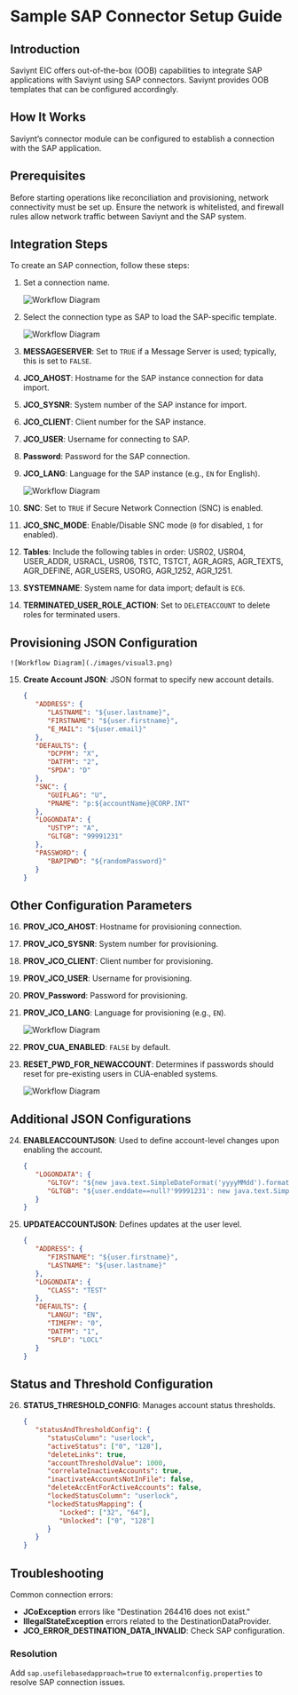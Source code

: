 # Sample SAP Connector Setup Guide

## Introduction
Saviynt EIC offers out-of-the-box (OOB) capabilities to integrate SAP applications with Saviynt using SAP connectors. Saviynt provides OOB templates that can be configured accordingly.

## How It Works
Saviynt’s connector module can be configured to establish a connection with the SAP application.

## Prerequisites
Before starting operations like reconciliation and provisioning, network connectivity must be set up. Ensure the network is whitelisted, and firewall rules allow network traffic between Saviynt and the SAP system.

## Integration Steps
To create an SAP connection, follow these steps:

1. Set a connection name.

	![Workflow Diagram](./images/visual.png)

2. Select the connection type as SAP to load the SAP-specific template.

	![Workflow Diagram](./images/visual1.png)
	
3. **MESSAGESERVER**: Set to `TRUE` if a Message Server is used; typically, this is set to `FALSE`.
4. **JCO_AHOST**: Hostname for the SAP instance connection for data import.
5. **JCO_SYSNR**: System number of the SAP instance for import.
6. **JCO_CLIENT**: Client number for the SAP instance.
7. **JCO_USER**: Username for connecting to SAP.
8. **Password**: Password for the SAP connection.
9. **JCO_LANG**: Language for the SAP instance (e.g., `EN` for English).

	![Workflow Diagram](./images/visual2.png)

10. **SNC**: Set to `TRUE` if Secure Network Connection (SNC) is enabled.
11. **JCO_SNC_MODE**: Enable/Disable SNC mode (`0` for disabled, `1` for enabled).
12. **Tables**: Include the following tables in order: USR02, USR04, USER_ADDR, USRACL, USR06, TSTC, TSTCT, AGR_AGRS, AGR_TEXTS, AGR_DEFINE, AGR_USERS, USORG, AGR_1252, AGR_1251.
13. **SYSTEMNAME**: System name for data import; default is `EC6`.
14. **TERMINATED_USER_ROLE_ACTION**: Set to `DELETEACCOUNT` to delete roles for terminated users.

## Provisioning JSON Configuration

	![Workflow Diagram](./images/visual3.png)

15. **Create Account JSON**: JSON format to specify new account details.
    ```json
    {
       "ADDRESS": {
          "LASTNAME": "${user.lastname}",
          "FIRSTNAME": "${user.firstname}",
          "E_MAIL": "${user.email}"
       },
       "DEFAULTS": {
          "DCPFM": "X",
          "DATFM": "2",
          "SPDA": "D"
       },
       "SNC": {
          "GUIFLAG": "U",
          "PNAME": "p:${accountName}@CORP.INT"
       },
       "LOGONDATA": {
          "USTYP": "A",
          "GLTGB": "99991231"
       },
       "PASSWORD": {
          "BAPIPWD": "${randomPassword}"
       }
    }
    ```

## Other Configuration Parameters

16. **PROV_JCO_AHOST**: Hostname for provisioning connection.
17. **PROV_JCO_SYSNR**: System number for provisioning.
18. **PROV_JCO_CLIENT**: Client number for provisioning.
19. **PROV_JCO_USER**: Username for provisioning.
20. **PROV_Password**: Password for provisioning.
21. **PROV_JCO_LANG**: Language for provisioning (e.g., `EN`).

	![Workflow Diagram](./images/visual4.png)

22. **PROV_CUA_ENABLED**: `FALSE` by default.
23. **RESET_PWD_FOR_NEWACCOUNT**: Determines if passwords should reset for pre-existing users in CUA-enabled systems.

	![Workflow Diagram](./images/visual5.png)

## Additional JSON Configurations

24. **ENABLEACCOUNTJSON**: Used to define account-level changes upon enabling the account.
    ```json
    {
       "LOGONDATA": {
          "GLTGV": "${new java.text.SimpleDateFormat('yyyyMMdd').format(user.startdate)}",
          "GLTGB": "${user.enddate==null?'99991231': new java.text.SimpleDateFormat('yyyyMMdd').format(user.enddate)}"
       }
    }
    ```

25. **UPDATEACCOUNTJSON**: Defines updates at the user level.
    ```json
    {
       "ADDRESS": {
          "FIRSTNAME": "${user.firstname}",
          "LASTNAME": "${user.lastname}"
       },
       "LOGONDATA": {
          "CLASS": "TEST"
       },
       "DEFAULTS": {
          "LANGU": "EN",
          "TIMEFM": "0",
          "DATFM": "1",
          "SPLD": "LOCL"
       }
    }
    ```

## Status and Threshold Configuration
26. **STATUS_THRESHOLD_CONFIG**: Manages account status thresholds.
    ```json
    {
       "statusAndThresholdConfig": {
          "statusColumn": "userlock",
          "activeStatus": ["0", "128"],
          "deleteLinks": true,
          "accountThresholdValue": 1000,
          "correlateInactiveAccounts": true,
          "inactivateAccountsNotInFile": false,
          "deleteAccEntForActiveAccounts": false,
          "lockedStatusColumn": "userlock",
          "lockedStatusMapping": {
             "Locked": ["32", "64"],
             "Unlocked": ["0", "128"]
          }
       }
    }
    ```

## Troubleshooting
Common connection errors:
- **JCoException** errors like "Destination 264416 does not exist."
- **IllegalStateException** errors related to the DestinationDataProvider.
- **JCO_ERROR_DESTINATION_DATA_INVALID**: Check SAP configuration.

### Resolution
Add `sap.usefilebasedapproach=true` to `externalconfig.properties` to resolve SAP connection issues.
